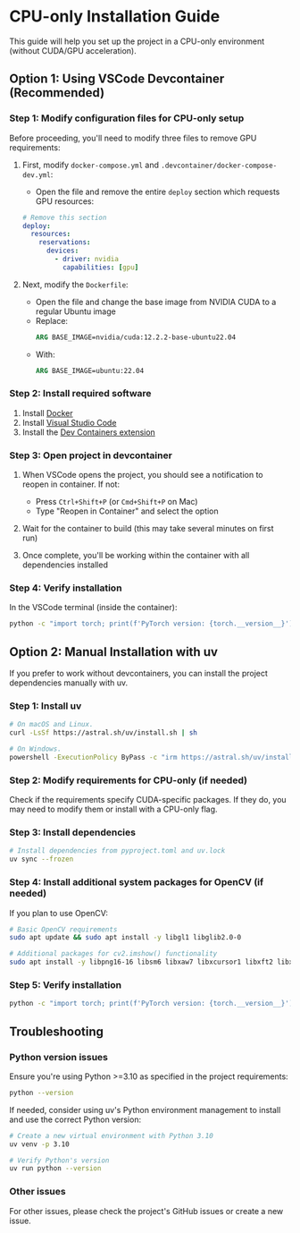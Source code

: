 # CPU-only Installation Guide

This guide will help you set up the project in a CPU-only environment (without CUDA/GPU acceleration).

## Option 1: Using VSCode Devcontainer (Recommended)

### Step 1: Modify configuration files for CPU-only setup

Before proceeding, you'll need to modify three files to remove GPU requirements:

1. First, modify `docker-compose.yml` and `.devcontainer/docker-compose-dev.yml`:
   - Open the file and remove the entire `deploy` section which requests GPU resources:

   ```yaml
   # Remove this section
   deploy:
     resources:
       reservations:
         devices:
           - driver: nvidia
             capabilities: [gpu]
   ```

2. Next, modify the `Dockerfile`:
   - Open the file and change the base image from NVIDIA CUDA to a regular Ubuntu image
   - Replace:
     ```dockerfile
     ARG BASE_IMAGE=nvidia/cuda:12.2.2-base-ubuntu22.04
     ```
   - With:
     ```dockerfile
     ARG BASE_IMAGE=ubuntu:22.04
     ```

### Step 2: Install required software

1. Install [Docker](https://docs.docker.com/engine/install/)
2. Install [Visual Studio Code](https://code.visualstudio.com/)
3. Install the [Dev Containers extension](https://marketplace.visualstudio.com/items?itemName=ms-vscode-remote.remote-containers)

### Step 3: Open project in devcontainer

1. When VSCode opens the project, you should see a notification to reopen in container. If not:
   - Press `Ctrl+Shift+P` (or `Cmd+Shift+P` on Mac)
   - Type "Reopen in Container" and select the option

2. Wait for the container to build (this may take several minutes on first run)

3. Once complete, you'll be working within the container with all dependencies installed

### Step 4: Verify installation

In the VSCode terminal (inside the container):

```bash
python -c "import torch; print(f'PyTorch version: {torch.__version__}')"
```

## Option 2: Manual Installation with uv

If you prefer to work without devcontainers, you can install the project dependencies manually with uv.

### Step 1: Install uv

```bash
# On macOS and Linux.
curl -LsSf https://astral.sh/uv/install.sh | sh
```

```bash
# On Windows.
powershell -ExecutionPolicy ByPass -c "irm https://astral.sh/uv/install.ps1 | iex"
```

### Step 2: Modify requirements for CPU-only (if needed)

Check if the requirements specify CUDA-specific packages. If they do, you may need to modify them or install with a CPU-only flag.

### Step 3: Install dependencies

```bash
# Install dependencies from pyproject.toml and uv.lock
uv sync --frozen
```

### Step 4: Install additional system packages for OpenCV (if needed)

If you plan to use OpenCV:

```bash
# Basic OpenCV requirements
sudo apt update && sudo apt install -y libgl1 libglib2.0-0

# Additional packages for cv2.imshow() functionality
sudo apt install -y libpng16-16 libsm6 libxaw7 libxcursor1 libxft2 libxkbfile1 libxmu6 libxmuu1 libxrender1 libxt6
```

### Step 5: Verify installation

```bash
python -c "import torch; print(f'PyTorch version: {torch.__version__}')"
```

## Troubleshooting

### Python version issues

Ensure you're using Python >=3.10 as specified in the project requirements:

```bash
python --version
```

If needed, consider using uv's Python environment management to install and use the correct Python version:

```bash
# Create a new virtual environment with Python 3.10
uv venv -p 3.10

# Verify Python's version
uv run python --version
```

### Other issues

For other issues, please check the project's GitHub issues or create a new issue.
